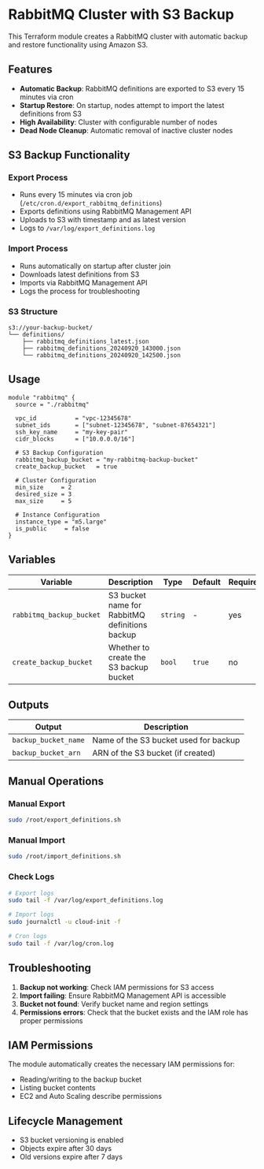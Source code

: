 # RabbitMQ Cluster with S3 Backup

This Terraform module creates a RabbitMQ cluster with automatic backup and restore functionality using Amazon S3.

## Features

- **Automatic Backup**: RabbitMQ definitions are exported to S3 every 15 minutes via cron
- **Startup Restore**: On startup, nodes attempt to import the latest definitions from S3
- **High Availability**: Cluster with configurable number of nodes
- **Dead Node Cleanup**: Automatic removal of inactive cluster nodes

## S3 Backup Functionality

### Export Process
- Runs every 15 minutes via cron job (`/etc/cron.d/export_rabbitmq_definitions`)
- Exports definitions using RabbitMQ Management API
- Uploads to S3 with timestamp and as latest version
- Logs to `/var/log/export_definitions.log`

### Import Process
- Runs automatically on startup after cluster join
- Downloads latest definitions from S3
- Imports via RabbitMQ Management API
- Logs the process for troubleshooting

### S3 Structure
```
s3://your-backup-bucket/
└── definitions/
    ├── rabbitmq_definitions_latest.json
    ├── rabbitmq_definitions_20240920_143000.json
    └── rabbitmq_definitions_20240920_142500.json
```

## Usage

```hcl
module "rabbitmq" {
  source = "./rabbitmq"
  
  vpc_id           = "vpc-12345678"
  subnet_ids       = ["subnet-12345678", "subnet-87654321"]
  ssh_key_name     = "my-key-pair"
  cidr_blocks      = ["10.0.0.0/16"]
  
  # S3 Backup Configuration
  rabbitmq_backup_bucket = "my-rabbitmq-backup-bucket"
  create_backup_bucket   = true
  
  # Cluster Configuration
  min_size     = 2
  desired_size = 3
  max_size     = 5
  
  # Instance Configuration
  instance_type = "m5.large"
  is_public     = false
}
```

## Variables

| Variable | Description | Type | Default | Required |
|----------|-------------|------|---------|----------|
| `rabbitmq_backup_bucket` | S3 bucket name for RabbitMQ definitions backup | `string` | - | yes |
| `create_backup_bucket` | Whether to create the S3 backup bucket | `bool` | `true` | no |

## Outputs

| Output | Description |
|--------|-------------|
| `backup_bucket_name` | Name of the S3 bucket used for backup |
| `backup_bucket_arn` | ARN of the S3 bucket (if created) |

## Manual Operations

### Manual Export
```bash
sudo /root/export_definitions.sh
```

### Manual Import
```bash
sudo /root/import_definitions.sh
```

### Check Logs
```bash
# Export logs
sudo tail -f /var/log/export_definitions.log

# Import logs
sudo journalctl -u cloud-init -f

# Cron logs
sudo tail -f /var/log/cron.log
```

## Troubleshooting

1. **Backup not working**: Check IAM permissions for S3 access
2. **Import failing**: Ensure RabbitMQ Management API is accessible
3. **Bucket not found**: Verify bucket name and region settings
4. **Permissions errors**: Check that the bucket exists and the IAM role has proper permissions

## IAM Permissions

The module automatically creates the necessary IAM permissions for:
- Reading/writing to the backup bucket
- Listing bucket contents
- EC2 and Auto Scaling describe permissions

## Lifecycle Management

- S3 bucket versioning is enabled
- Objects expire after 30 days
- Old versions expire after 7 days
